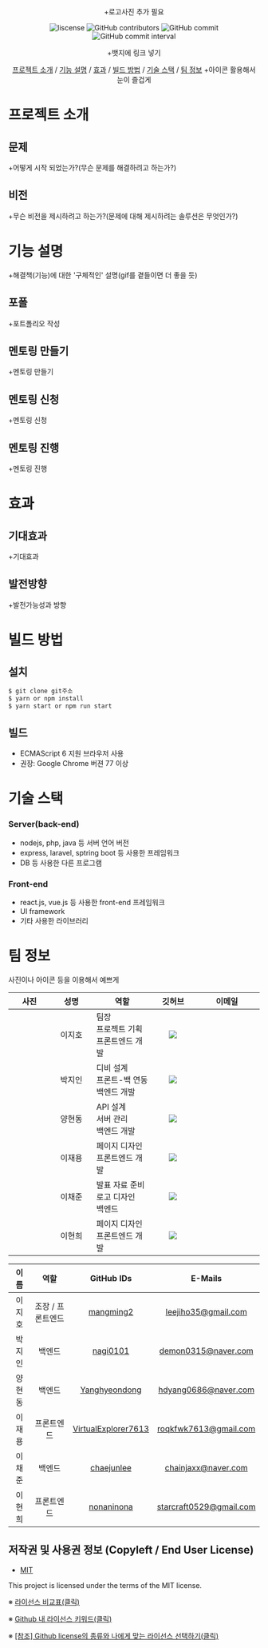<div align='center'>
            
+로고사진 추가 필요

![liscense](https://img.shields.io/badge/liscence-MIT-green.svg)
![GitHub contributors](https://img.shields.io/github/contributors/osamhack2021/web_Guntor-Guntee_EarlyFried.svg)
![GitHub commit](https://img.shields.io/github/last-commit/osamhack2021/web_Guntor-Guntee_EarlyFried.svg)
![GitHub commit interval](https://img.shields.io/github/commit-activity/w/osamhack2021/web_Guntor-Guntee_EarlyFried.svg)

+뱃지에 링크 넣기

[프로젝트 소개](#프로젝트-소개) / 
[기능 설명](#기능-설명) / 
[효과](#효과) / 
[빌드 방법](#빌드-방법) / 
[기술 스택](#기술-스택) /
[팀 정보](#팀-정보)
+아이콘 활용해서 눈이 즐겁게

</div>

# 프로젝트 소개

## 문제
+어떻게 시작 되었는가?(무슨 문제를 해결하려고 하는가?)

## 비전
+무슨 비전을 제시하려고 하는가?(문제에 대해 제시하려는 솔루션은 무엇인가?)

# 기능 설명

+해결책(기능)에 대한 '구체적인' 설명(gif를 곁들이면 더 좋을 듯)

## 포폴
+포트폴리오 작성

## 멘토링 만들기
+멘토링 만들기

## 멘토링 신청
+멘토링 신청
 
## 멘토링 진행
+멘토링 진행

# 효과

## 기대효과
+기대효과

## 발전방향
+발전가능성과 방향

# 빌드 방법

## 설치

```bash
$ git clone git주소
$ yarn or npm install
$ yarn start or npm run start
```

## 빌드
- ECMAScript 6 지원 브라우저 사용
- 권장: Google Chrome 버젼 77 이상

# 기술 스택

### Server(back-end)

-  nodejs, php, java 등 서버 언어 버전 
- express, laravel, sptring boot 등 사용한 프레임워크 
- DB 등 사용한 다른 프로그램 
 
### Front-end

 -  react.js, vue.js 등 사용한 front-end 프레임워크 
 -  UI framework
 - 기타 사용한 라이브러리




# 팀 정보
사진이나 아이콘 등을 이용해서 예쁘게

<table width="788">
<thead>
<tr>
<th width="100" align="center">사진</th>
<th width="100" align="center">성명</th>
<th width="150" align="center">역할</th>
<th width="100" align="center">깃허브</th>
<th width="175" align="center">이메일</th>
</tr> 
</thead>
<tbody>
<tr>
<td width="100" align="center">
</td>
<td width="100" align="center">이지호</td>
<td width="150">팀장<br>프로젝트 기획<br>프론트엔드 개발<br></td>
<td width="100" align="center">
	<a href="https://github.com/mangming2">
		<img src="http://img.shields.io/badge/mangming2-655ced?style=social&logo=github"/>
	</a>
</td>
<td width="175" align="center">
</td>
</tr>
<tr>
<td width="100" align="center"></td>
<td width="100" align="center">박지인</td>
<td width="150">디비 설계<br>프론트-백 연동<br>백엔드 개발</td>
<td width="100" align="center">
	<a href="https://github.com/nagi0101">
		<img src="http://img.shields.io/badge/nagi0101-655ced?style=social&logo=github"/>
	</a>
</td>
<td width="175" align="center">
</td>
</tr>
<tr>
<td width="100" align="center"></td>
<td width="100" align="center">양현동</td>
<td width="150">API 설계<br>서버 관리<br>백엔드 개발</td>
<td width="100" align="center">
	<a href="https://github.com/Yanghyeondong">
		<img src="http://img.shields.io/badge/Yanghyeondong-655ced?style=social&logo=github"/>
	</a>
</td>
<td width="175" align="center">
</td>
</tr>
<tr>
<td width="100" align="center">
</td>
<td width="100" align="center">이재용</td>
<td width="150">페이지 디자인<br>프론트엔드 개발<br></td>
<td width="100" align="center">
	<a href="https://github.com/VirtualExplorer7613">
		<img src="http://img.shields.io/badge/VirtualExplorer7613-655ced?style=social&logo=github"/>
	</a>
</td>
<td width="175" align="center"
</td>
</tr>
<tr>
<td width="100" align="center"></td>
<td width="100" align="center">이채준</td>
<td width="150">발표 자료 준비<br>로고 디자인<br>백엔드 </td>
<td width="100" align="center">
	<a href="https://github.com/chaejunlee">
		<img src="http://img.shields.io/badge/chaejunlee-655ced?style=social&logo=github"/>
	</a>
</td>
<td width="175" align="center">
            
<tr>
<td width="100" align="center"></td>
<td width="100" align="center">이현희</td>
<td width="150">페이지 디자인<br>프론트엔드 개발</td>
<td width="100" align="center">
	<a href="https://github.com/nonaninona">
		<img src="http://img.shields.io/badge/nonaninona-655ced?style=social&logo=github"/>
	</a>
</td>
<td width="175" align="center">
	
</td>
</tr>
</tbody>
</table>


|  이름  |        역할       |                           GitHub IDs                          |         E-Mails         |
|:------:|:-----------------:|:-------------------------------------------------------------:|:-----------------------:|
| 이지호 | 조장 / 프론트엔드 |           [mangming2](https://github.com/mangming2)           |   leejiho35@gmail.com   |
| 박지인 |       백엔드      |            [nagi0101](https://github.com/nagi0101)            |   demon0315@naver.com   |
| 양현동 |       백엔드      |       [Yanghyeondong](https://github.com/Yanghyeondong)       |   hdyang0686@naver.com  |
| 이재용 |     프론트엔드    | [VirtualExplorer7613](https://github.com/VirtualExplorer7613) |  roqkfwk7613@gmail.com  |
| 이채준 |       백엔드      |          [chaejunlee](https://github.com/chaejunlee)          |   chainjaxx@naver.com   |
| 이현희 |     프론트엔드    |          [nonaninona](https://github.com/nonaninona)          | starcraft0529@gmail.com |

## 저작권 및 사용권 정보 (Copyleft / End User License)

 * [MIT](https://github.com/osam2020-WEB/Sample-ProjectName-TeamName/blob/master/license.md)

This project is licensed under the terms of the MIT license.

※ [라이선스 비교표(클릭)](https://olis.or.kr/license/compareGuide.do)

※ [Github 내 라이선스 키워드(클릭)](https://docs.github.com/en/github/creating-cloning-and-archiving-repositories/creating-a-repository-on-github/licensing-a-repository)

※ [\[참조\] Github license의 종류와 나에게 맞는 라이선스 선택하기(클릭)](https://flyingsquirrel.medium.com/github-license%EC%9D%98-%EC%A2%85%EB%A5%98%EC%99%80-%EB%82%98%EC%97%90%EA%B2%8C-%EB%A7%9E%EB%8A%94-%EB%9D%BC%EC%9D%B4%EC%84%A0%EC%8A%A4-%EC%84%A0%ED%83%9D%ED%95%98%EA%B8%B0-ae29925e8ff4)
